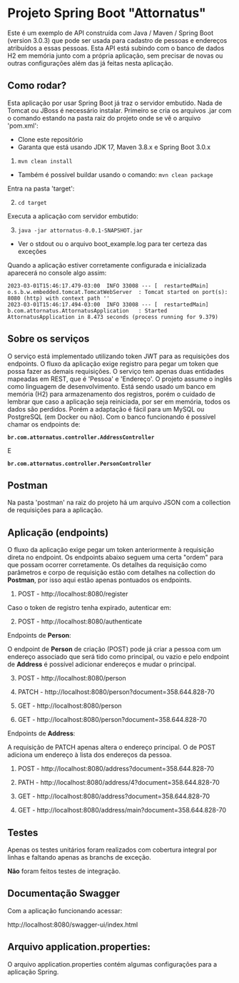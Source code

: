 # Projeto Spring Boot "Attornatus"

Este é um exemplo de API construída com Java / Maven / Spring Boot (version 3.0.3) que pode ser usada para cadastro de pessoas e endereços atribuídos a essas pessoas. Esta API está subindo com o banco de dados H2 em memória junto com a própria aplicação, sem precisar de novas ou outras configurações além das já feitas nesta aplicação.

## Como rodar?

Esta aplicação por usar Spring Boot já traz o servidor embutido. Nada de Tomcat ou JBoss é necessário instalar. Primeiro se cria os arquivos .jar com o comando estando na pasta raiz do projeto onde se vê o arquivo 'pom.xml':

- Clone este repositório
- Garanta que está usando JDK 17, Maven 3.8.x e Spring Boot 3.0.x

1. ```mvn clean install```
* Também é possível buildar usando o comando: ```mvn clean package```

Entra na pasta 'target':

2. ```cd target```

Executa a aplicação com servidor embutido:

3. ```java -jar attornatus-0.0.1-SNAPSHOT.jar```


- Ver o stdout ou o arquivo boot_example.log para ter certeza das exceções

Quando a aplicação estiver corretamente configurada e inicializada aparecerá no console algo assim:

```
2023-03-01T15:46:17.479-03:00  INFO 33008 --- [  restartedMain] o.s.b.w.embedded.tomcat.TomcatWebServer  : Tomcat started on port(s): 8080 (http) with context path ''
2023-03-01T15:46:17.494-03:00  INFO 33008 --- [  restartedMain] b.com.attornatus.AttornatusApplication   : Started AttornatusApplication in 8.473 seconds (process running for 9.379)
```

## Sobre os serviços

O serviço está implementado utilizando token JWT para as requisições dos endpoints. O fluxo da aplicação exige registro para pegar um token que possa fazer as demais requisições. O serviço tem apenas duas entidades mapeadas em REST, que é 'Pessoa' e 'Endereço'. O projeto assume o inglês como linguagem de desenvolvimento. Está sendo usado um banco em memória (H2) para armazenamento dos registros, porém o cuidado de lembrar que caso a aplicação seja reiniciada, por ser em memória, todos os dados são perdidos. Porém a adaptação é fácil para um MySQL ou PostgreSQL (em Docker ou não). Com o banco funcionando é possível chamar os endpoints de:

**```br.com.attornatus.controller.AddressController```**

E

**```br.com.attornatus.controller.PersonController```**

## Postman

Na pasta 'postman' na raiz do projeto há um arquivo JSON com a collection de requisições para a aplicação.

## Aplicação (endpoints)

O fluxo da aplicação exige pegar um token anteriormente à requisição direta no endpoint. Os endpoints abaixo seguem uma certa "ordem" para que possam ocorrer corretamente. Os detalhes da requisição como parâmetros e corpo de requisição estão com detalhes na collection do **Postman**, por isso aqui estão apenas pontuados os endpoints.

1. POST - http://localhost:8080/register

Caso o token de registro tenha expirado, autenticar em:

2. POST - http://localhost:8080/authenticate

Endpoints de **Person**:

O endpoint de **Person** de criação (POST) pode já criar a pessoa com um endereço associado que será tido como principal, ou vazio e pelo endpoint de **Address** é possível adicionar endereços e mudar o principal.

3. POST - http://localhost:8080/person

4. PATCH - http://localhost:8080/person?document=358.644.828-70

5. GET - http://localhost:8080/person

6. GET - http://localhost:8080/person?document=358.644.828-70

Endpoints de **Address**:

A requisição de PATCH apenas altera o endereço principal. O de POST adiciona um endereço à lista dos endereços da pessoa.

1. POST - http://localhost:8080/address?document=358.644.828-70

2. PATH - http://localhost:8080/address/4?document=358.644.828-70

3. GET - http://localhost:8080/address?document=358.644.828-70

4. GET - http://localhost:8080/address/main?document=358.644.828-70


## Testes

Apenas os testes unitários foram realizados com cobertura integral por linhas e faltando apenas as branchs de exceção.

**Não** foram feitos testes de integração.

## Documentação Swagger

Com a aplicação funcionando acessar:

http://localhost:8080/swagger-ui/index.html


## Arquivo application.properties: 

O arquivo application.properties contém algumas configurações para a aplicação Spring.


